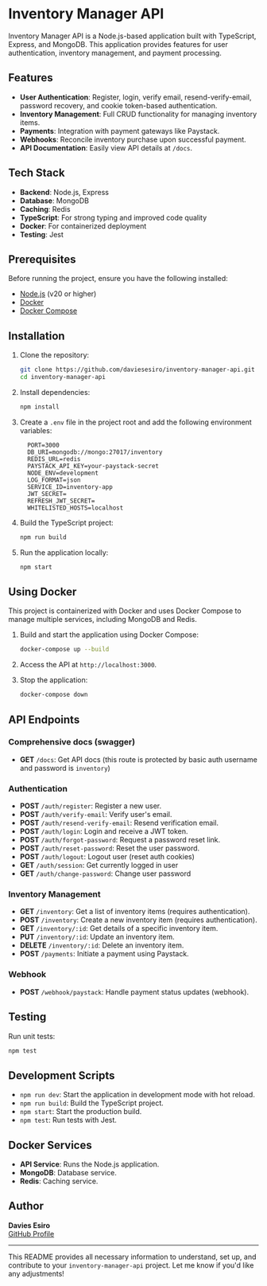 # Inventory Manager API

Inventory Manager API is a Node.js-based application built with TypeScript, Express, and MongoDB. This application provides features for user authentication, inventory management, and payment processing.

## Features

- **User Authentication**: Register, login, verify email, resend-verify-email, password recovery, and cookie token-based authentication.
- **Inventory Management**: Full CRUD functionality for managing inventory items.
- **Payments**: Integration with payment gateways like Paystack.
- **Webhooks**: Reconcile inventory purchase upon successful payment.
- **API Documentation**: Easily view API details at `/docs`.

## Tech Stack

- **Backend**: Node.js, Express
- **Database**: MongoDB
- **Caching**: Redis
- **TypeScript**: For strong typing and improved code quality
- **Docker**: For containerized deployment
- **Testing**: Jest

## Prerequisites

Before running the project, ensure you have the following installed:

- [Node.js](https://nodejs.org/) (v20 or higher)
- [Docker](https://www.docker.com/)
- [Docker Compose](https://docs.docker.com/compose/)

## Installation

1. Clone the repository:

   ```bash
   git clone https://github.com/daviesesiro/inventory-manager-api.git
   cd inventory-manager-api
   ```

2. Install dependencies:

   ```bash
   npm install
   ```

3. Create a `.env` file in the project root and add the following environment variables:

    ```env
      PORT=3000
      DB_URI=mongodb://mongo:27017/inventory
      REDIS_URL=redis
      PAYSTACK_API_KEY=your-paystack-secret
      NODE_ENV=development
      LOG_FORMAT=json
      SERVICE_ID=inventory-app
      JWT_SECRET=
      REFRESH_JWT_SECRET=
      WHITELISTED_HOSTS=localhost
    ```

4. Build the TypeScript project:

   ```bash
   npm run build
   ```

5. Run the application locally:

   ```bash
   npm start
   ```

## Using Docker

This project is containerized with Docker and uses Docker Compose to manage multiple services, including MongoDB and Redis.

1. Build and start the application using Docker Compose:

   ```bash
   docker-compose up --build
   ```

2. Access the API at `http://localhost:3000`.

3. Stop the application:

   ```bash
   docker-compose down
   ```

## API Endpoints

### Comprehensive docs (swagger)

- **GET** `/docs`: Get API docs (this route is protected by basic auth username and password is `inventory`)

### Authentication

- **POST** `/auth/register`: Register a new user.
- **POST** `/auth/verify-email`: Verify user's email.
- **POST** `/auth/resend-verify-email`: Resend verification email.
- **POST** `/auth/login`: Login and receive a JWT token.
- **POST** `/auth/forgot-password`: Request a password reset link.
- **POST** `/auth/reset-password`: Reset the user password.
- **POST** `/auth/logout`: Logout user (reset auth cookies)
- **GET** `/auth/session`: Get currently logged in user
- **GET** `/auth/change-password`: Change user password

### Inventory Management

- **GET** `/inventory`: Get a list of inventory items (requires authentication).
- **POST** `/inventory`: Create a new inventory item (requires authentication).
- **GET** `/inventory/:id`: Get details of a specific inventory item.
- **PUT** `/inventory/:id`: Update an inventory item.
- **DELETE** `/inventory/:id`: Delete an inventory item.
- **POST** `/payments`: Initiate a payment using Paystack.

### Webhook

- **POST** `/webhook/paystack`: Handle payment status updates (webhook).

## Testing

Run unit tests:

```bash
npm test
```

## Development Scripts

- `npm run dev`: Start the application in development mode with hot reload.
- `npm run build`: Build the TypeScript project.
- `npm start`: Start the production build.
- `npm test`: Run tests with Jest.

## Docker Services

- **API Service**: Runs the Node.js application.
- **MongoDB**: Database service.
- **Redis**: Caching service.

## Author

**Davies Esiro**  
[GitHub Profile](https://github.com/daviesesiro)

---

This README provides all necessary information to understand, set up, and contribute to your `inventory-manager-api` project. Let me know if you'd like any adjustments!
